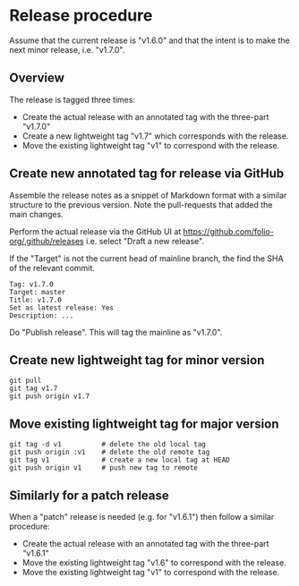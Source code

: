 # Release procedure

Assume that the current release is "v1.6.0" and that the intent is to make the next minor release, i.e. "v1.7.0".

## Overview

The release is tagged three times:

* Create the actual release with an annotated tag with the three-part "v1.7.0"
* Create a new lightweight tag "v1.7" which corresponds with the release.
* Move the existing lightweight tag "v1" to correspond with the release.

## Create new annotated tag for release via GitHub

Assemble the release notes as a snippet of Markdown format with a similar structure to the previous version. Note the pull-requests that added the main changes.

Perform the actual release via the GitHub UI at https://github.com/folio-org/.github/releases i.e. select "Draft a new release".

If the "Target" is not the current head of mainline branch, the find the SHA of the relevant commit.

```
Tag: v1.7.0
Target: master
Title: v1.7.0
Set as latest release: Yes
Description: ...
```

Do "Publish release". This will tag the mainline as "v1.7.0".

## Create new lightweight tag for minor version

```
git pull
git tag v1.7
git push origin v1.7
```

## Move existing lightweight tag for major version

```
git tag -d v1          # delete the old local tag
git push origin :v1    # delete the old remote tag
git tag v1             # create a new local tag at HEAD
git push origin v1     # push new tag to remote
```

## Similarly for a patch release

When a "patch" release is needed (e.g. for "v1.6.1") then follow a similar procedure:

* Create the actual release with an annotated tag with the three-part "v1.6.1"
* Move the existing lightweight tag "v1.6" to correspond with the release.
* Move the existing lightweight tag "v1" to correspond with the release.

